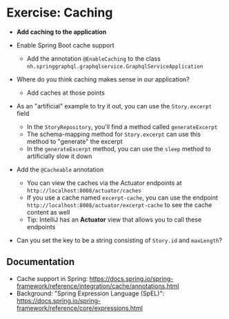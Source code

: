 # Exercise: Caching

* **Add caching to the application**

* Enable Spring Boot cache support
    * Add the annotation `@EnableCaching` to the class `nh.springgraphql.graphqlservice.GraphqlServiceApplication`

* Where do you think caching makes sense in our application?
    * Add caches at those points

* As an "artificial" example to try it out, you can use the `Story.excerpt` field
    * In the `StoryRepository`, you'll find a method called `generateExcerpt`
    * The schema-mapping method for `Story.excerpt` can use this method to "generate" the excerpt
    * In the `generateExcerpt` method, you can use the `sleep` method to artificially slow it down

* Add the `@Cacheable` annotation
    * You can view the caches via the Actuator endpoints at `http://localhost:8008/actuator/caches`
    * If you use a cache named `excerpt-cache`, you can use the endpoint `http://localhost:8008/actuator/excerpt-cache` to see the cache content as well
    * Tip: IntelliJ has an **Actuator** view that allows you to call these endpoints

* Can you set the key to be a string consisting of `Story.id` and `maxLength`?

## Documentation

* Cache support in Spring: https://docs.spring.io/spring-framework/reference/integration/cache/annotations.html
* Background: "Spring Expression Language (SpEL)": https://docs.spring.io/spring-framework/reference/core/expressions.html
